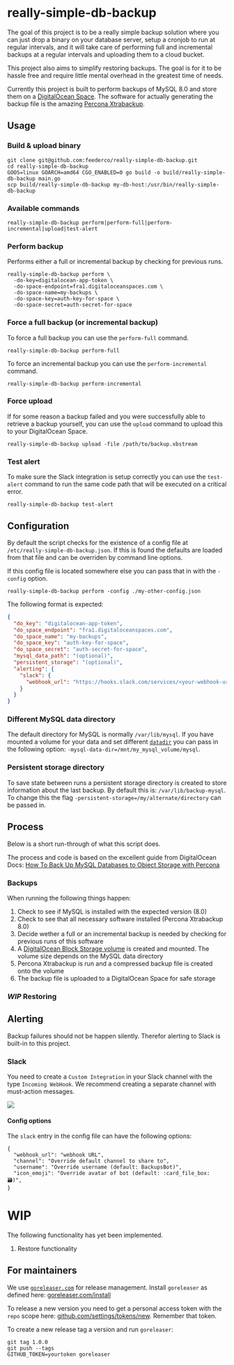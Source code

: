 # really-simple-db-backup

The goal of this project is to be a really simple backup solution where you can just drop a binary on your database server, setup a cronjob to run at regular intervals, and it will take care of performing full and incremental backups at a regular intervals and uploading them to a cloud bucket.

This project also aims to simplify restoring backups. The goal is for it to be hassle free and require little mental overhead in the greatest time of needs.

Currently this project is built to perform backups of MySQL 8.0 and store them on a [DigitalOcean Space](https://www.digitalocean.com/products/spaces/). The software for actually generating the backup file is the amazing [Percona Xtrabackup](https://www.percona.com/software/mysql-database/percona-xtrabackup).

## Usage

### Build & upload binary

```
git clone git@github.com:feederco/really-simple-db-backup.git
cd really-simple-db-backup
GOOS=linux GOARCH=amd64 CGO_ENABLED=0 go build -o build/really-simple-db-backup main.go
scp build/really-simple-db-backup my-db-host:/usr/bin/really-simple-db-backup
```

### Available commands

```shell
really-simple-db-backup perform|perform-full|perform-incremental|upload|test-alert
```

### Perform backup

Performs either a full or incremental backup by checking for previous runs.

```shell
really-simple-db-backup perform \
  -do-key=digitalocean-app-token \
  -do-space-endpoint=fra1.digitaloceanspaces.com \
  -do-space-name=my-backups \
  -do-space-key=auth-key-for-space \
  -do-space-secret=auth-secret-for-space
```

### Force a full backup (or incremental backup)

To force a full backup you can use the `perform-full` command.

```shell
really-simple-db-backup perform-full
```

To force an incremental backup you can use the `perform-incremental` command.

```shell
really-simple-db-backup perform-incremental
```

### Force upload

If for some reason a backup failed and you were successfully able to retrieve a backup yourself, you can use the `upload` command to upload this to your DigitalOcean Space.

```shell
really-simple-db-backup upload -file /path/to/backup.xbstream
```

### Test alert

To make sure the Slack integration is setup correctly you can use the `test-alert` command to run the same code path that will be executed on a critical error.

```shell
really-simple-db-backup test-alert
```

## Configuration

By default the script checks for the existence of a config file at `/etc/really-simple-db-backup.json`. If this is found the defaults are loaded from that file and can be overriden by command line options.

If this config file is located somewhere else you can pass that in with the `-config` option.

```shell
really-simple-db-backup perform -config ./my-other-config.json
```

The following format is expected:

```json
{
  "do_key": "digitalocean-app-token",
  "do_space_endpoint": "fra1.digitaloceanspaces.com",
  "do_space_name": "my-backups",
  "do_space_key": "auth-key-for-space",
  "do_space_secret": "auth-secret-for-space",
  "mysql_data_path": "(optional)",
  "persistent_storage": "(optional)",
  "alerting": {
    "slack": {
      "webhook_url": "https://hooks.slack.com/services/<your-webhook-url>"
    }
  }
}
```

### Different MySQL data directory

The default directory for MySQL is normally `/var/lib/mysql`. If you have mounted a volume for your data and set different [`datadir`](https://dev.mysql.com/doc/refman/8.0/en/data-directory.html) you can pass in the following option: `-mysql-data-dir=/mnt/my_mysql_volume/mysql`.

### Persistent storage directory

To save state between runs a persistent storage directory is created to store information about the last backup. By default this is: `/var/lib/backup-mysql`. To change this the flag `-persistent-storage=/my/alternate/directory` can be passed in.

## Process

Below is a short run-through of what this script does.

The process and code is based on the excellent guide from DigitalOcean Docs: [How To Back Up MySQL Databases to Object Storage with Percona](https://www.digitalocean.com/community/tutorials/how-to-back-up-mysql-databases-to-object-storage-with-percona-on-ubuntu-16-04#creating-the-remote-backup-scripts)

### Backups

When running the following things happen:

1. Check to see if MySQL is installed with the expected version (8.0)
2. Check to see that all necessary software installed (Percona Xtrabackup 8.0)
3. Decide wether a full or an incremental backup is needed by checking for previous runs of this software
4. A [DigitalOcean Block Storage volume](https://www.digitalocean.com/products/block-storage/) is created and mounted. The volume size depends on the MySQL data directory
5. Percona Xtrabackup is run and a compressed backup file is created onto the volume
6. The backup file is uploaded to a DigitalOcean Space for safe storage

### _WIP_ Restoring

## Alerting

Backup failures should not be happen silently. Therefor alerting to Slack is built-in to this project.

### Slack

You need to create a `Custom Integration` in your Slack channel with the type `Incoming WebHook`. We recommend creating a separate channel with must-action messages.

![](https://i.imgur.com/tkYCqSW.png?1)

#### Config options

The `slack` entry in the config file can have the following options:

```
{
  "webhook_url": "webhook URL",
  "channel": "Override default channel to share to",
  "username": "Override username (default: BackupsBot)",
  "icon_emoji": "Override avatar of bot (default: :card_file_box: 🗃)",
}
```

# WIP

The following functionality has yet been implemented.

1. Restore functionality

## For maintainers

We use [`goreleaser.com`](https://goreleaser.com) for release management. Install `goreleaser` as defined here: [goreleaser.com/install](https://goreleaser.com/install/)

To release a new version you need to get a personal access token with the `repo` scope here: [github.com/settings/tokens/new](https://github.com/settings/tokens/new). Remember that token.

To create a new release tag a version and run `goreleaser`:

```shell
git tag 1.0.0
git push --tags
GITHUB_TOKEN=yourtoken goreleaser
```
